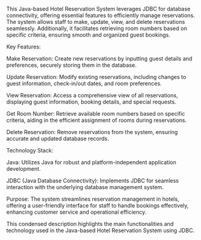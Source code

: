 This Java-based Hotel Reservation System leverages JDBC for database connectivity, offering essential features to efficiently manage reservations. The system allows staff to make, update, view, and delete reservations seamlessly. Additionally, it facilitates retrieving room numbers based on specific criteria, ensuring smooth and organized guest bookings.

Key Features:

Make Reservation: Create new reservations by inputting guest details and preferences, securely storing them in the database.

Update Reservation: Modify existing reservations, including changes to guest information, check-in/out dates, and room preferences.

View Reservation: Access a comprehensive view of all reservations, displaying guest information, booking details, and special requests.

Get Room Number: Retrieve available room numbers based on specific criteria, aiding in the efficient assignment of rooms during reservations.

Delete Reservation: Remove reservations from the system, ensuring accurate and updated database records.

Technology Stack:

Java: Utilizes Java for robust and platform-independent application development.

JDBC (Java Database Connectivity): Implements JDBC for seamless interaction with the underlying database management system.

Purpose:
The system streamlines reservation management in hotels, offering a user-friendly interface for staff to handle bookings effectively, enhancing customer service and operational efficiency.

This condensed description highlights the main functionalities and technology used in the Java-based Hotel Reservation System using JDBC.